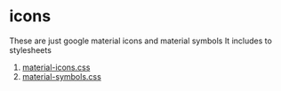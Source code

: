 # icons
These are just google material icons and material symbols
It includes to stylesheets
1. [material-icons.css](material-icons.css)
2. [material-symbols.css](material-symbols.css)
